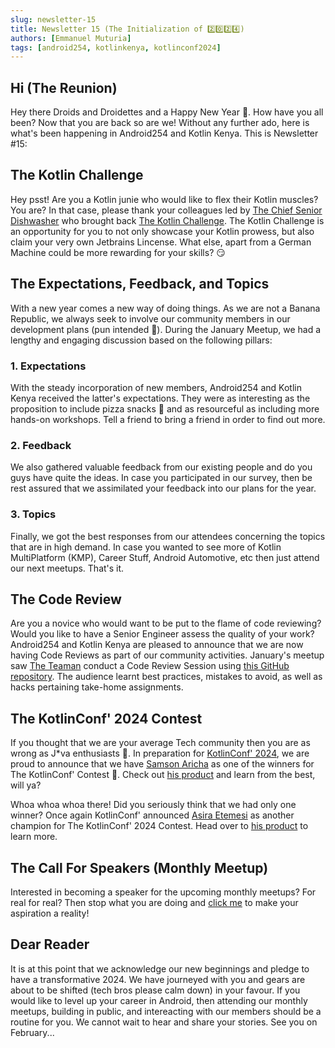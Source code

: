 ```yaml
---
slug: newsletter-15
title: Newsletter 15 (The Initialization of 2️⃣0️⃣2️⃣4️⃣)
authors: [Emmanuel Muturia]
tags: [android254, kotlinkenya, kotlinconf2024]
---
```


## Hi (The Reunion)
Hey there Droids and Droidettes and a Happy New Year 🤯. How have you all been? Now that you are back so are we! Without any further ado, here is what's been happening in Android254 and Kotlin Kenya. This is Newsletter #15:

## The Kotlin Challenge
Hey psst! Are you a Kotlin junie who would like to flex their Kotlin muscles? You are? In that case, please thank your colleagues led by [The Chief Senior Dishwasher](https://twitter.com/mambo_bryan) who brought back [The Kotlin Challenge](https://kotlinbits.vercel.app/quiz/january_2024). The Kotlin Challenge is an opportunity for you to not only showcase your Kotlin prowess, but also claim your very own Jetbrains Lincense. What else, apart from a German Machine could be more rewarding for your skills? 😏

## The Expectations, Feedback, and Topics
With a new year comes a new way of doing things. As we are not a Banana Republic, we always seek to involve our community members in our development plans (pun intended 🤡). During the January Meetup, we had a lengthy and engaging discussion based on the following pillars:

### 1. Expectations
With the steady incorporation of new members, Android254 and Kotlin Kenya received the latter's expectations. They were as interesting as the proposition to include pizza snacks 🍕 and as resourceful as including more hands-on workshops. Tell a friend to bring a friend in order to find out more.

### 2. Feedback
We also gathered valuable feedback from our existing people and do you guys have quite the ideas. In case you participated in our survey, then be rest assured that we assimilated your feedback into our plans for the year.

### 3. Topics
Finally, we got the best responses from our attendees concerning the topics that are in high demand. In case you wanted to see more of Kotlin MultiPlatform (KMP), Career Stuff, Android Automotive, etc then just attend our next meetups. That's it.

## The Code Review
Are you a novice who would want to be put to the flame of code reviewing? Would you like to have a Senior Engineer assess the quality of your work? Android254 and Kotlin Kenya are pleased to announce that we are now having Code Reviews as part of our community activities. January's meetup saw [The Teaman](https://twitter.com/chepsi_) conduct a Code Review Session using [this GitHub repository](). The audience learnt best practices, mistakes to avoid, as well as hacks pertaining take-home assignments.

## The KotlinConf' 2024 Contest
If you thought that we are your average Tech community then you are as wrong as J*va enthusiasts 🚮. In preparation for [KotlinConf' 2024](https://kotlinconf.com/), we are proud to announce that we have [Samson Aricha](https://twitter.com/aricha_samson) as one of the winners for The KotlinConf' Contest 🥳. Check out [his product](https://github.com/samAricha/Organiks1_KMP_Server) and learn from the best, will ya?

Whoa whoa whoa there! Did you seriously think that we had only one winner? Once again KotlinConf' announced [Asira Etemesi](https://github.com/etemesi254) as another champion for The KotlinConf' 2024 Contest. Head over to [his product](https://github.com/etemesi254/Pixly) to learn more.

## The Call For Speakers (Monthly Meetup)
Interested in becoming a speaker for the upcoming monthly meetups? For real for real? Then stop what you are doing and [click me](https://docs.google.com/forms/d/e/1FAIpQLSeGg2TFD2mBeH8AAKpWSBgYgBLLNNrZTo1BmNB5JGPHY7OTew/viewform) to make your aspiration a reality!

## Dear Reader
It is at this point that we acknowledge our new beginnings and pledge to have a transformative 2024. We have journeyed with you and gears are about to be shifted (tech bros please calm down) in your favour. If you would like to level up your career in Android, then attending our monthly meetups, building in public, and intereacting with our members should be a routine for you. We cannot wait to hear and share your stories. See you on February...